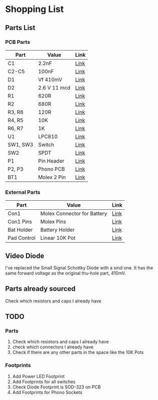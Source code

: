 # Shopping List

## Parts List

### PCB Parts

| Part          | Value         | Link |
| ------------- |-------------  | -----|
| C1            | 2.2nF         | [Link](http://uk.farnell.com/kemet/c0805c222j5gacauto/cap-mlcc-c0g-np0-2-2nf-50v-0805/dp/2070464) |
| C2-C5         | 100nF         | [Link](http://uk.farnell.com/avx/08055c104jat2a/cap-mlcc-x7r-100nf-50v-0805/dp/1740673) |
| D1            | Vf 410mV      | [Link](http://uk.farnell.com/stmicroelectronics/bas70jfilm/diode-schottky/dp/9801413) |
| D2            | 2.6 V 11 mcd  | [Link](http://uk.farnell.com/multicomp/703-0109/led-0603-green-11mcd-572nm/dp/2112121) |
| R1            | 620R          | [Link](http://uk.farnell.com/panasonic-electronic-components/erjp06f6200v/res-thick-film-620r-1-0-5w-0805/dp/1894181) |
| R2            | 680R          | [Link](http://uk.farnell.com/panasonic-electronic-components/erjp6wf6800v/res-thick-film-680r-1-0-5w-0805/dp/2253906) |
| R3, R8        | 120R          | [Link](http://uk.farnell.com/panasonic-electronic-components/erjp6wf1200v/res-thick-film-120r-1-0-5w-0805/dp/2253886) |
| R4, R5        | 10K           | [Link](http://uk.farnell.com/panasonic-electronic-components/erjp06f1002v/res-thick-film-10k-1-0-5w-0805/dp/1750767) |
| R6, R7        | 1K            | [Link](http://uk.farnell.com/panasonic-electronic-components/erjp06f1001v/res-thick-film-1k-1-0-5w-0805/dp/1750754) |
| U1            | LPC810        | [Link](http://uk.farnell.com/nxp/lpc810m021fn8fp/mcu-32bit-cortex-m0-30mhz-dip/dp/2320692?ost=LPC810&selectedCategoryId=&categoryName=All+Categories&categoryNameResp=All%2BCategories) |
| SW1, SW3      | Switch        | [Link](http://uk.farnell.com/multicomp/mc32882/switch-tactile-50ma-12vdc-smd/dp/2396053) |
| SW2           | SPDT          | [Link](http://uk.farnell.com/omron-electronic-components/a6s1104h/switch-dip-raised-actuator-1-way/dp/1960892) |
| P1            | Pin Header    | [Link](http://uk.farnell.com/fischer-elektronik/sl11-139-36z/header-pin-2-54mm-36way/dp/9729160) |
| P2, P3        | Phono PCB     | [Link](http://uk.farnell.com/pro-signal/psg01547/socket-phono-pcb-gold-yellow/dp/1280702) |
| BT1           | Molex 2 Pin   | [Link](http://uk.farnell.com/molex/22-27-2021/header-square-pin-2-54mm-2way/dp/9731148) |

### External Parts

| Part          | Value         | Link |
| ------------- |-------------  | -----|
| Con1          | Molex Connector for Battery | [Link](http://uk.farnell.com/molex/22-01-2021/connector-housing-receptacle-2/dp/4234145) |
| Con1 Pins     | Molex Pins                  | [Link](http://uk.farnell.com/molex/08-50-0113/contact-crimp-terminal-30-22awg/dp/2063734?MER=BN-2063734) |
| Bat Holder    | Battery Holder              | [Link](http://uk.farnell.com/keystone/2463/battery-holder/dp/1702631) |
| Pad Control   | Linear 10K Pot              | [Link](http://uk.farnell.com/te-connectivity/23esa103mla50n/potentiometer-linear-10k/dp/2329392) |

## Video Diode

I've replaced the Small Signal Schottky Diode with a smd one.
It has the same forward voltage as the original thu-hole part, 410mV.

## Parts already sourced

Check which resistors and caps I already have

## TODO

### Parts

1. Check which resistors and caps I already have
2. check which connectors I already have
3. Check if there are any other parts in the space like the 10K Pots

### Footprints

1. Add Power LED Footprint
2. Add Footprints for all switches
3. Check Diode Footprint is SOD-323 on PCB
4. Add Footprints for Phono Sockets
